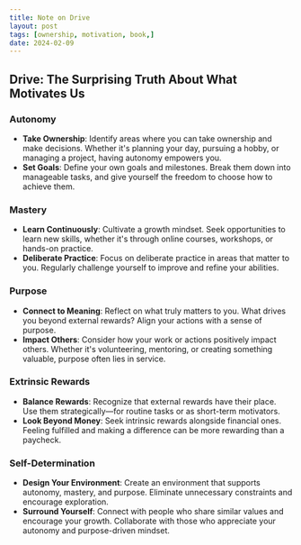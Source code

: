 ```yaml
---
title: Note on Drive  
layout: post
tags: [ownership, motivation, book,]
date: 2024-02-09
---
```


## Drive: The Surprising Truth About What Motivates Us

### Autonomy
- **Take Ownership**: Identify areas where you can take ownership and make decisions. Whether it's planning your day, pursuing a hobby, or managing a project, having autonomy empowers you.
- **Set Goals**: Define your own goals and milestones. Break them down into manageable tasks, and give yourself the freedom to choose how to achieve them.

### Mastery
- **Learn Continuously**: Cultivate a growth mindset. Seek opportunities to learn new skills, whether it's through online courses, workshops, or hands-on practice.
- **Deliberate Practice**: Focus on deliberate practice in areas that matter to you. Regularly challenge yourself to improve and refine your abilities.

### Purpose
- **Connect to Meaning**: Reflect on what truly matters to you. What drives you beyond external rewards? Align your actions with a sense of purpose.
- **Impact Others**: Consider how your work or actions positively impact others. Whether it's volunteering, mentoring, or creating something valuable, purpose often lies in service.

### Extrinsic Rewards
- **Balance Rewards**: Recognize that external rewards have their place. Use them strategically—for routine tasks or as short-term motivators.
- **Look Beyond Money**: Seek intrinsic rewards alongside financial ones. Feeling fulfilled and making a difference can be more rewarding than a paycheck.

### Self-Determination
- **Design Your Environment**: Create an environment that supports autonomy, mastery, and purpose. Eliminate unnecessary constraints and encourage exploration.
- **Surround Yourself**: Connect with people who share similar values and encourage your growth. Collaborate with those who appreciate your autonomy and purpose-driven mindset.
